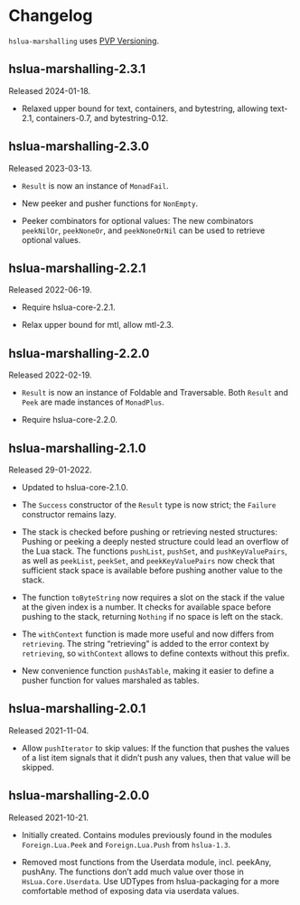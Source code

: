 # Changelog

`hslua-marshalling` uses [PVP Versioning][].

## hslua-marshalling-2.3.1

Released 2024-01-18.

-   Relaxed upper bound for text, containers, and bytestring,
    allowing text-2.1, containers-0.7, and bytestring-0.12.

## hslua-marshalling-2.3.0

Released 2023-03-13.

-   `Result` is now an instance of `MonadFail`.

-   New peeker and pusher functions for `NonEmpty`.

-   Peeker combinators for optional values: The new combinators
    `peekNilOr`, `peekNoneOr`, and `peekNoneOrNil` can be used to
    retrieve optional values.

## hslua-marshalling-2.2.1

Released 2022-06-19.

-   Require hslua-core-2.2.1.

-   Relax upper bound for mtl, allow mtl-2.3.


## hslua-marshalling-2.2.0

Released 2022-02-19.

-   `Result` is now an instance of Foldable and Traversable.
    Both `Result` and `Peek` are made instances of `MonadPlus`.

-   Require hslua-core-2.2.0.

## hslua-marshalling-2.1.0

Released 29-01-2022.

-   Updated to hslua-core-2.1.0.

-   The `Success` constructor of the `Result` type is now strict;
    the `Failure` constructor remains lazy.

-   The stack is checked before pushing or retrieving nested
    structures: Pushing or peeking a deeply nested structure could
    lead an overflow of the Lua stack. The functions `pushList`,
    `pushSet`, and `pushKeyValuePairs`, as well as `peekList`,
    `peekSet`, and `peekKeyValuePairs` now check that sufficient
    stack space is available before pushing another value to the
    stack.

-   The function `toByteString` now requires a slot on the stack
    if the value at the given index is a number. It checks for
    available space before pushing to the stack, returning
    `Nothing` if no space is left on the stack.

-   The `withContext` function is made more useful and now
    differs from `retrieving`. The string “retrieving” is added
    to the error context by `retrieving`, so `withContext` allows
    to define contexts without this prefix.

-   New convenience function `pushAsTable`, making it easier to
    define a pusher function for values marshaled as tables.

## hslua-marshalling-2.0.1

Released 2021-11-04.

-   Allow `pushIterator` to skip values: If the function that
    pushes the values of a list item signals that it didn’t push
    any values, then that value will be skipped.

## hslua-marshalling-2.0.0

Released 2021-10-21.

-   Initially created. Contains modules previously found in the
    modules `Foreign.Lua.Peek` and `Foreign.Lua.Push` from
    `hslua-1.3`.

-   Removed most functions from the Userdata module,
    incl. peekAny, pushAny. The functions don’t add much value
    over those in `HsLua.Core.Userdata`. Use UDTypes from
    hslua-packaging for a more comfortable method of exposing data
    via userdata values.

  [PVP Versioning]: https://pvp.haskell.org
